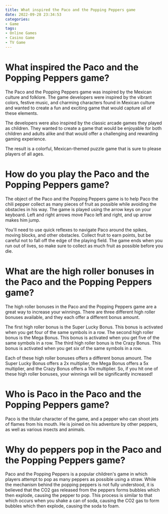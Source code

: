 ```yaml
---
title: What inspired the Paco and the Popping Peppers game
date: 2022-09-28 23:34:53
categories:
- Game
tags:
- Online Games
- Casino Game
- TV Game
---
```



#  What inspired the Paco and the Popping Peppers game?

The Paco and the Popping Peppers game was inspired by the Mexican culture and folklore. The game developers were inspired by the vibrant colors, festive music, and charming characters found in Mexican culture and wanted to create a fun and exciting game that would capture all of these elements.

The developers were also inspired by the classic arcade games they played as children. They wanted to create a game that would be enjoyable for both children and adults alike and that would offer a challenging and rewarding gaming experience.

The result is a colorful, Mexican-themed puzzle game that is sure to please players of all ages.

#  How do you play the Paco and the Popping Peppers game?

The object of the Paco and the Popping Peppers game is to help Paco the chili pepper collect as many pieces of fruit as possible while avoiding the obstacles in his way. The game is played using the arrow keys on your keyboard. Left and right arrows move Paco left and right, and up arrow makes him jump.

You'll need to use quick reflexes to navigate Paco around the spikes, moving blocks, and other obstacles. Collect fruit to earn points, but be careful not to fall off the edge of the playing field. The game ends when you run out of lives, so make sure to collect as much fruit as possible before you die.

#  What are the high roller bonuses in the Paco and the Popping Peppers game?

The high roller bonuses in the Paco and the Popping Peppers game are a great way to increase your winnings. There are three different high roller bonuses available, and they each offer a different bonus amount.

The first high roller bonus is the Super Lucky Bonus. This bonus is activated when you get four of the same symbols in a row. The second high roller bonus is the Mega Bonus. This bonus is activated when you get five of the same symbols in a row. The third high roller bonus is the Crazy Bonus. This bonus is activated when you get six of the same symbols in a row.

Each of these high roller bonuses offers a different bonus amount. The Super Lucky Bonus offers a 2x multiplier, the Mega Bonus offers a 5x multiplier, and the Crazy Bonus offers a 10x multiplier. So, if you hit one of these high roller bonuses, your winnings will be significantly increased!

#  Who is Paco in the Paco and the Popping Peppers game?

Paco is the titular character of the game, and a pepper who can shoot jets of flames from his mouth. He is joined on his adventure by other peppers, as well as various insects and animals.

#  Why do peppers pop in the Paco and the Popping Peppers game?

Paco and the Popping Peppers is a popular children's game in which players attempt to pop as many peppers as possible using a straw. While the mechanism behind the popping peppers is not fully understood, it is believed that the CO2 gas released from the peppers forms bubbles which then explode, causing the pepper to pop. This process is similar to that which occurs when you shake a can of soda, causing the CO2 gas to form bubbles which then explode, causing the soda to foam.